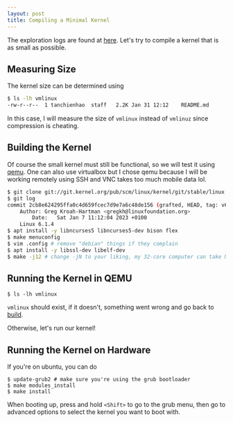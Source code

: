 ```yaml
---
layout: post
title: Compiling a Minimal Kernel
---
```

The exploration logs are found at [here](https://github.com/tch1001/kernel).
Let's try to compile a kernel that is as small as possible.

## Measuring Size
The kernel size can be determined using 
```bash
$ ls -lh vmlinux
-rw-r--r--  1 tanchienhao  staff   2.2K Jan 31 12:12 	README.md
```
In this case, I will measure the size of `vmlinux` instead of `vmlinuz` since compression is cheating.

## Building the Kernel 
Of course the small kernel must still be functional, so we will test it using [qemu](https://www.qemu.org/). One can also use virtualbox but I chose qemu because I will be working remotely using SSH and VNC takes too much mobile data lol.

```bash
$ git clone git://git.kernel.org/pub/scm/linux/kernel/git/stable/linux.git --depth 1 --branch v6.1.4
$ git log
commit 2cb8e624295ffa0c4d659fcec7d9e7a6c48de156 (grafted, HEAD, tag: v6.1.4)
    Author: Greg Kroah-Hartman <gregkh@linuxfoundation.org>
        Date:   Sat Jan 7 11:12:04 2023 +0100
	Linux 6.1.4
$ apt install -y libncurses5 libncurses5-dev bison flex
$ make menuconfig
$ vim .config # remove "debian" things if they complain
$ apt install -y libssl-dev libelf-dev
$ make -j12 # change -jN to your liking, my 32-core computer can take N=12 or more but my Thinkpad laptop could only take N=2 before crashing
```

## Running the Kernel in QEMU
```
$ ls -lh vmlinux
```
`vmlinux` should exist, if it doesn't, something went wrong and go back to [build](#building-the-kernel).

Otherwise, let's run our kernel!


## Running the Kernel on Hardware
If you're on ubuntu, you can do 
```
$ update-grub2 # make sure you're using the grub bootloader
$ make modules_install
$ make install
```
When booting up, press and hold `<Shift>` to go to the grub menu, then go to advanced options to select the kernel you want to boot with.
